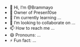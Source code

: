 - 👋 Hi, I’m @Brammayo
- 👀 Owner of Presen10se
- 🌱 I’m currently learning ...
- 💞️ I’m looking to collaborate on ...
- 📫 How to reach me ...
- 😄 Pronouns: ...
- ⚡ Fun fact: ...

<!---
Brammayo/Brammayo is a ✨ special ✨ repository because its `README.md` (this file) appears on your GitHub profile.
You can click the Preview link to take a look at your changes.
--->
